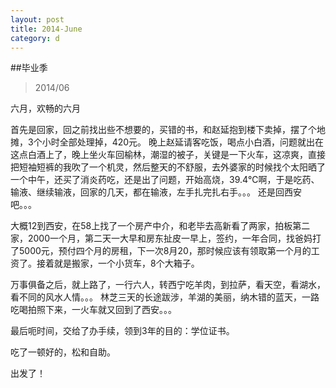 ```yaml
---
layout: post
title: 2014-June
category: d
---
```


##毕业季

>2014/06

六月，欢畅的六月

首先是回家，回之前找出些不想要的，买错的书，和赵延抱到楼下卖掉，摆了个地摊，3个小时全部处理掉，420元。
晚上赵延请客吃饭，喝点小白酒，问题就出在这点白酒上了，晚上坐火车回榆林，潮湿的被子，关键是一下火车，这凉爽，直接把短袖短裤的我吹了一个机灵，然后整天的不舒服，去外婆家的时候找个太阳晒了一个中午，还买了消炎药吃，还是出了问题，开始高烧，39.4℃啊，于是吃药、输液、继续输液，回家的几天，都在输液，左手扎完扎右手。。。
还是回西安吧。。。

大概12到西安，在58上找了一个房产中介，和老毕去高新看了两家，拍板第二家，2000一个月，第二天一大早和房东扯皮一早上，签约，一年合同，找爸妈打了5000元，预付四个月的房租，下一次8月20，那时候应该有领取第一个月的工资了。接着就是搬家，一个小货车，8个大箱子。

万事俱备之后，就上路了，一行六人，转西宁吃羊肉，到拉萨，看天空，看湖水，看不同的风水人情。。。
林芝三天的长途跋涉，羊湖的美丽，纳木错的蓝天，一路吃喝拍照下来，一火车就又回到了西安。。。

最后呃时间，交给了办手续，领到3年的目的：学位证书。

吃了一顿好的，松和自助。

出发了！


